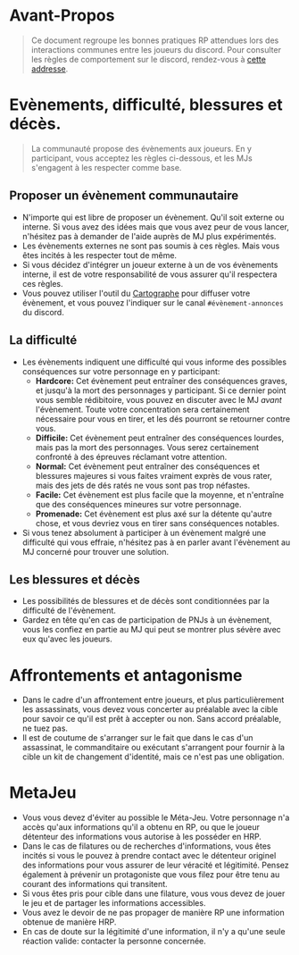 # Avant-Propos
> Ce document regroupe les bonnes pratiques RP attendues lors des interactions communes entre les joueurs du discord. Pour consulter les règles de comportement sur le discord, rendez-vous à [cette addresse](https://github.com/GW2RP/chart/blob/master/CHARTE.md).

# Evènements, difficulté, blessures et décès.
> La communauté propose des évènements aux joueurs. En y participant, vous acceptez les règles ci-dessous, et les MJs s'engagent à les respecter comme base.  

## Proposer un évènement communautaire
- N'importe qui est libre de proposer un évènement. Qu'il soit externe ou interne. Si vous avez des idées mais que vous avez peur de vous lancer, n'hésitez pas à demander de l'aide auprès de MJ plus expérimentés.
- Les évènements externes ne sont pas soumis à ces règles. Mais vous êtes incités à les respecter tout de même.
- Si vous décidez d'intégrer un joueur externe à un de vos évènements interne, il est de votre responsabilité de vous assurer qu'il respectera ces règles.
- Vous pouvez utiliser l'outil du [Cartographe](https://gw2rp-tools.ovh/) pour diffuser votre évènement, et vous pouvez l'indiquer sur le canal `#évènement-annonces` du discord.

## La difficulté
- Les évènements indiquent une difficulté qui vous informe des possibles conséquences sur votre personnage en y participant:
  - **Hardcore:** Cet évènement peut entraîner des conséquences graves, et jusqu'à la mort des personnages y participant. Si ce dernier point vous semble rédibitoire, vous pouvez en discuter avec le MJ *avant* l'évènement. Toute votre concentration sera certainement nécessaire pour vous en tirer, et les dés pourront se retourner contre vous.
  - **Difficile:** Cet évènement peut entraîner des conséquences lourdes, mais pas la mort des personnages. Vous serez certainement confronté à des épreuves réclamant votre attention.
  - **Normal:** Cet évènement peut entraîner des conséquences et blessures majeures si vous faites vraiment exprès de vous rater, mais des jets de dés ratés ne vous sont pas trop néfastes.
  - **Facile:** Cet évènement est plus facile que la moyenne, et n'entraîne que des conséquences mineures sur votre personnage.
  - **Promenade:** Cet évènement est plus axé sur la détente qu'autre chose, et vous devriez vous en tirer sans conséquences notables.
- Si vous tenez absolument à participer à un évènement malgré une difficulté qui vous effraie, n'hésitez pas à en parler avant l'évènement au MJ concerné pour trouver une solution.

## Les blessures et décès
- Les possibilités de blessures et de décès sont conditionnées par la difficulté de l'évènement. 
- Gardez en tête qu'en cas de participation de PNJs à un évènement, vous les confiez en partie au MJ qui peut se montrer plus sévère avec eux qu'avec les joueurs.

# Affrontements et antagonisme
- Dans le cadre d'un affrontement entre joueurs, et plus particulièrement les assassinats, vous devez vous concerter au préalable avec la cible pour savoir ce qu'il est prêt à accepter ou non. Sans accord préalable, ne tuez pas.
- Il est de coutume de s'arranger sur le fait que dans le cas d'un assassinat, le commanditaire ou exécutant s'arrangent pour fournir à la cible un kit de changement d'identité, mais ce n'est pas une obligation.

# MetaJeu
- Vous vous devez d'éviter au possible le Méta-Jeu. Votre personnage n'a accès qu'aux informations qu'il a obtenu en RP, ou que le joueur détenteur des informations vous autorise à les posséder en HRP.
- Dans le cas de filatures ou de recherches d'informations, vous êtes incités si vous le pouvez à prendre contact avec le détenteur originel des informations pour vous assurer de leur véracité et légitimité. Pensez également à prévenir un protagoniste que vous filez pour être tenu au courant des informations qui transitent.
- Si vous êtes pris pour cible dans une filature, vous vous devez de jouer le jeu et de partager les informations accessibles.
- Vous avez le devoir de ne pas propager de manière RP une information obtenue de manière HRP.
- En cas de doute sur la légitimité d'une information, il n'y a qu'une seule réaction valide: contacter la personne concernée.